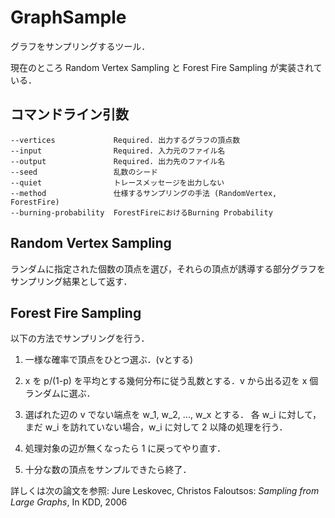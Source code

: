 ﻿# GraphSample

グラフをサンプリングするツール．

現在のところ Random Vertex Sampling と Forest Fire Sampling が実装されている．

## コマンドライン引数

    --vertices             Required. 出力するグラフの頂点数
    --input                Required. 入力元のファイル名
    --output               Required. 出力先のファイル名
    --seed                 乱数のシード
    --quiet                トレースメッセージを出力しない
    --method               仕様するサンプリングの手法 (RandomVertex, ForestFire)
    --burning-probability  ForestFireにおけるBurning Probability

## Random Vertex Sampling

ランダムに指定された個数の頂点を選び，それらの頂点が誘導する部分グラフをサンプリング結果として返す．


## Forest Fire Sampling

以下の方法でサンプリングを行う．

1. 一様な確率で頂点をひとつ選ぶ．(vとする)

2. x を p/(1-p) を平均とする幾何分布に従う乱数とする．v から出る辺を x 個ランダムに選ぶ．

3. 選ばれた辺の v でない端点を w_1, w_2, ..., w_x とする．
   各 w_i に対して，まだ w_i を訪れていない場合，w_i に対して 2 以降の処理を行う．

4. 処理対象の辺が無くなったら 1 に戻ってやり直す．

5. 十分な数の頂点をサンプルできたら終了．

詳しくは次の論文を参照: Jure Leskovec, Christos Faloutsos: _Sampling from Large Graphs_, In KDD, 2006
